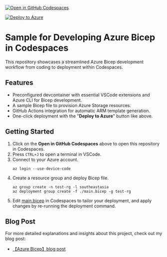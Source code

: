 [![Open in GitHub Codespaces](https://github.com/codespaces/badge.svg)](https://codespaces.new/charliewei0716/azure-bicep-codespaces-sample?quickstart=1)

[![Deploy to Azure](https://aka.ms/deploytoazurebutton)](https://portal.azure.com/#create/Microsoft.Template/uri/https%3A%2F%2Fraw.githubusercontent.com%2Fcharliewei0716%2Fazure-bicep-codespaces-sample%2Fmain%2Fmain.json)

# Sample for Developing Azure Bicep in Codespaces

This repository showcases a streamlined Azure Bicep development workflow from coding to deployment within Codespaces.

## Features
- Preconfigured devcontainer with essential VSCode extensions and Azure CLI for Bicep development.
- A sample Bicep file to provision Azure Storage resources.
- GitHub Actions integration for automatic ARM template generation.
- One-click deployment with the "**Deploy to Azure**" button like above.

## Getting Started
1. Click on the **Open in GitHub Codespaces** above to open this repository in Codespaces.
2. Press `CTRL+J` to open a terminal in VSCode.
3. Connect to your Azure account.
    ```
    az login --use-device-code  
    ```
4. Create a resource group and deploy Bicep file.
    ```
    az group create -n test-rg -l southeastasia
    az deployment group create -f ./main.bicep -g test-rg
    ```
5. Edit [main.bicep](./main.bicep) in Codespaces to tailor your deployment, and apply changes by re-running the deployment command.

## Blog Post
For more detailed explanations and insights about this project, check out my blog post:
- [【Azure Bicep】blog post]()

